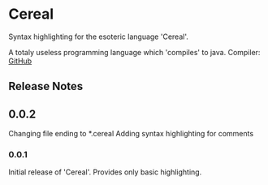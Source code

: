 # Cereal

Syntax highlighting for the esoteric language 'Cereal'.

A totaly useless programming language which 'compiles' to java.
Compiler: [GitHub](https://github.com/Schrotty/Cereal)

## Release Notes

## 0.0.2

Changing file ending to *.cereal
Adding syntax highlighting for comments

### 0.0.1

Initial release of 'Cereal'.
Provides only basic highlighting.